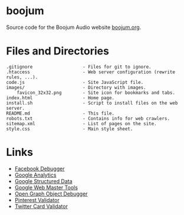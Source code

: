 # boojum
Source code for the Boojum Audio website [boojum.org](http://boojum.org).

Files and Directories
=====================

    .gitignore                   - Files for git to ignore.
    .htaccess                    - Web server configuration (rewrite rules, ...).
    code.js                      - Site JavaScript file. 
    images/                      - Directory with images.
        favicon_32x32.png        - Site icon for bookmarks and tabs.
    index.html                   - Home page.
    install.sh                   - Script to install files on the web server.
    README.md                    - This file.
    robots.txt                   - Contains info for web crawlers.
    sitemap.xml                  - List of pages on the site.
    style.css                    - Main style sheet.


Links
=====
  - [Facebook Debugger](https://developers.facebook.com/tools/debug)
  - [Google Analytics](http://www.google.com/analytics/)
  - [Google Structured Data](http://www.google.com/webmasters/tools/richsnippets)
  - [Google Web Master Tools](https://www.google.com/webmasters/tools/home)
  - [Open Graph Object Debugger](https://developers.facebook.com/tools/debug/og/object/)
  - [Pinterest Validator](http://developers.pinterest.com/rich_pins/validator/)
  - [Twitter Card Validator](https://cards-dev.twitter.com/validator)
